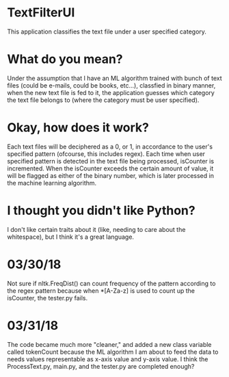 # TextFilterUI
This application classifies the text file under a user specified category.

# What do you mean?
Under the assumption that I have an ML algorithm trained with bunch of text files (could be e-mails, could be books, etc...), classfied in binary manner, when the new text file is fed to it, the application guesses which category the text file belongs to (where the category must be user specified).

# Okay, how does it work?
Each text files will be deciphered as a 0, or 1, in accordance to the user's specified pattern (ofcourse, this includes regex). Each time when user specified pattern is detected in the text file being processed, isCounter is incremented. When the isCounter exceeds the certain amount of value, it will be flagged as either of the binary number, which is later processed in the machine learning algorithm.

# I thought you didn't like Python?
I don't like certain traits about it (like, needing to care about the whitespace), but I think it's a great language.

# 03/30/18
Not sure if nltk.FreqDist() can count frequency of the pattern according to the regex pattern because when *[A-Za-z]
is used to count up the isCounter, the tester.py fails.

# 03/31/18
The code became much more "cleaner," and added a new class variable called tokenCount because the ML algorithm
I am about to feed the data to needs values representable as x-axis value and y-axis value.
I think the ProcessText.py, main.py, and the tester.py are completed enough?
